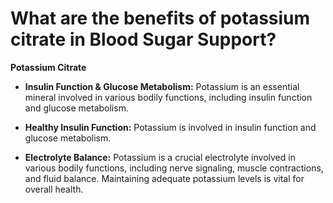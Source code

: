 # What are the benefits of potassium citrate in Blood Sugar Support?

**Potassium Citrate** 

- **Insulin Function & Glucose Metabolism:** Potassium is an essential mineral involved in various bodily functions, including insulin function and glucose metabolism. 

- **Healthy Insulin Function:** Potassium is involved in insulin function and glucose metabolism. 

- **Electrolyte Balance:** Potassium is a crucial electrolyte involved in various bodily functions, including nerve signaling, muscle contractions, and fluid balance. Maintaining adequate potassium levels is vital for overall health.